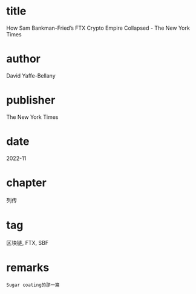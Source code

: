 # title
How Sam Bankman-Fried’s FTX Crypto Empire Collapsed - The New York Times

# author
David Yaffe-Bellany

# publisher
The New York Times

# date
2022-11

# chapter
列传

# tag
区块链, FTX, SBF

# remarks
`Sugar coating的那一篇`
